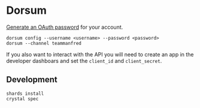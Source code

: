 # Dorsum

[Generate an OAuth password](https://twitchapps.com/tmi/) for your account.

    dorsum config --username <username> --password <password>
    dorsum --channel teammanfred

If you also want to interact with the API you will need to create an app in the developer dashboars and set the `client_id` and `client_secret`.

## Development

    shards install
    crystal spec
